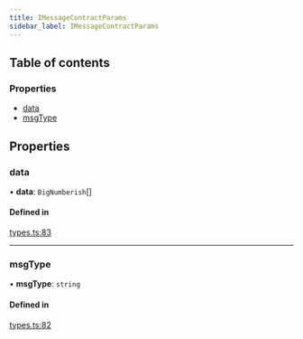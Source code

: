 ```yaml
---
title: IMessageContractParams
sidebar_label: IMessageContractParams
---
```


## Table of contents

### Properties

- [data](IMessageContractParams.md#data)
- [msgType](IMessageContractParams.md#msgtype)

## Properties

### data

• **data**: `BigNumberish`[]

#### Defined in

[types.ts:83](https://github.com/privacy-scaling-explorations/maci/blob/6a905de08/domainobjs/ts/types.ts#L83)

---

### msgType

• **msgType**: `string`

#### Defined in

[types.ts:82](https://github.com/privacy-scaling-explorations/maci/blob/6a905de08/domainobjs/ts/types.ts#L82)
